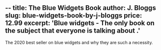 --
title: The Blue Widgets Book
author: J. Bloggs
slug: blue-widgets-book-by-j-bloggs
price: 12.99
excerpt: 'Blue widgets - The only book on the subject that everyone is talking about .'
---
The 2020 best seller on blue widgets and why they are such a necessity.

